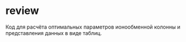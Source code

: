# review
Код для расчёта оптимальных параметров ионообменной колонны и представления данных в виде таблиц.
